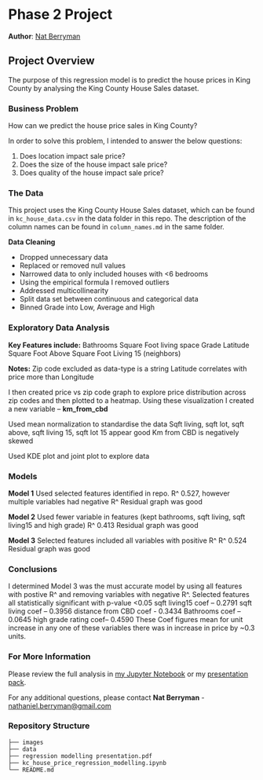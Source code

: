 # Phase 2 Project

**Author**: [Nat Berryman](https://github.com/natberr)

## Project Overview

The purpose of this regression model is to predict the house prices in King County by analysing the King County House Sales dataset.

### Business Problem

How can we predict the house price sales in King County?

In order to solve this problem, I intended to answer the below questions:
1. Does location impact sale price?
2. Does the size of the house impact sale price?
3. Does quality of the house impact sale price?

### The Data

This project uses the King County House Sales dataset, which can be found in  `kc_house_data.csv` in the data folder in this repo. The description of the column names can be found in `column_names.md` in the same folder.

**Data Cleaning**
- Dropped unnecessary data
- Replaced or removed null values
- Narrowed data to only included houses with <6 bedrooms
- Using the empirical formula I removed outliers
- Addressed multicollinearity
- Split data set between continuous and categorical data
- Binned Grade into Low, Average and High


### Exploratory Data Analysis

**Key Features include:**
Bathrooms
Square Foot living space
Grade
Latitude
Square Foot Above
Square Foot Living 15 (neighbors)

**Notes:** 
Zip code excluded as data-type is a string
Latitude correlates with price more than Longitude

I then created price vs zip code graph to explore price distribution across zip codes and then plotted to a heatmap.
Using these visualization I created  a new variable – **km_from_cbd**

Used mean normalization to standardise the data
Sqft living, sqft lot, sqft above, sqft living 15, sqft lot 15 appear good
Km from CBD is negatively skewed

Used KDE plot and joint plot to explore data

### Models

**Model 1**
Used selected features identified in repo.
R^ 0.527, however multiple variables had negative R^
Residual graph was good

**Model 2**
Used fewer variable in features (kept bathrooms, sqft living, sqft living15 and high grade)
R^ 0.413
Residual graph was good

**Model 3**
Selected features included all variables with positive R^
R^ 0.524
Residual graph was good

### Conclusions

I determined Model 3 was the must accurate model by using all features with postive R^ and removing variables with negative R^.
Selected features all statistically significant with p-value <0.05
sqft living15 coef – 0.2791
sqft living coef – 0.3956
distance from CBD coef - 0.3434
Bathrooms coef – 0.0645
high grade rating coef– 0.4590
These Coef figures mean for unit increase in any one of these variables there was in increase in price by ~0.3 units.

### For More Information

Please review the full analysis in [my Jupyter Notebook](http://localhost:8888/notebooks/Desktop/AcademyXI/ProjectTwo/dsc-phase-2-project/Project_Two/kc_house_price_regression_modelling.ipynb) or my [presentation pack](http://localhost:8888/files/Desktop/AcademyXI/ProjectTwo/dsc-phase-2-project/Project_Two/Regression%20Modelling%20Presentation.pdf).

For any additional questions, please contact **Nat Berryman** - nathaniel.berryman@gmail.com

### Repository Structure

```
├── images
├── data
├── regression modelling presentation.pdf
├── kc_house_price_regression_modelling.ipynb
└── README.md
```